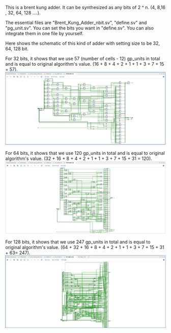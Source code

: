 This is a brent kung adder. It can be synthesized as any bits of 2 ^ n. (4, 8,16 , 32, 64, 128 ....).

The essential files are "Brent_Kung_Adder_nbit.sv", "define.sv" and "pg_unit.sv". You can set the bits you want in "define.sv". You can also integrate them in one file by yourself.

Here shows the schematic of this kind of adder with setting size to be 32, 64, 128 bit. 

For 32 bits, it shows that we use 57 (number of cells - 12) gp_units in total and is equal to original algorithm's value.
(16 + 8 + 4 + 2 + 1 + 1 + 3 + 7 + 15 = 57).
![alt text](png/schematic_32bit.png)

For 64 bits, it shows that we use 120 gp_units in total and is equal to original algorithm's value.
(32 + 16 + 8 + 4 + 2 + 1 + 1 + 3 + 7 + 15 + 31 = 120).
 ![alt text](png/schematic_64bit.png)

For 128 bits, it shows that we use 247 gp_units in total and is equal to original algorithm's value.
(64 + 32 + 16 + 8 + 4 + 2 + 1 + 1 + 3 + 7 + 15 + 31 + 63= 247).
![alt text](png/schematic_128bit.png)
